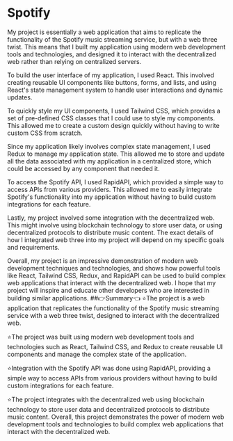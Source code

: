 # Spotify
My project is essentially a web application that aims to replicate the functionality of the Spotify music streaming service, but with a web three twist. This means that I built my application using modern web development tools and technologies, and designed it to interact with the decentralized web rather than relying on centralized servers.

To build the user interface of my application, I used React. This involved creating reusable UI components like buttons, forms, and lists, and using React's state management system to handle user interactions and dynamic updates.

To quickly style my UI components, I used Tailwind CSS, which provides a set of pre-defined CSS classes that I could use to style my components. This allowed me to create a custom design quickly without having to write custom CSS from scratch.

Since my application likely involves complex state management, I used Redux to manage my application state. This allowed me to store and update all the data associated with my application in a centralized store, which could be accessed by any component that needed it.

To access the Spotify API, I used RapidAPI, which provided a simple way to access APIs from various providers. This allowed me to easily integrate Spotify's functionality into my application without having to build custom integrations for each feature.

Lastly, my project involved some integration with the decentralized web. This might involve using blockchain technology to store user data, or using decentralized protocols to distribute music content. The exact details of how I integrated web three into my project will depend on my specific goals and requirements.

Overall, my project is an impressive demonstration of modern web development techniques and technologies, and shows how powerful tools like React, Tailwind CSS, Redux, and RapidAPI can be used to build complex web applications that interact with the decentralized web. I hope that my project will inspire and educate other developers who are interested in building similar applications.
##👉Summary👈
⭐The project is a web application that replicates the functionality of the Spotify music streaming service with a web three twist, designed to interact with the decentralized web.

⭐The project was built using modern web development tools and technologies such as React, Tailwind CSS, and Redux to create reusable UI components and manage the complex state of the application.

⭐Integration with the Spotify API was done using RapidAPI, providing a simple way to access APIs from various providers without having to build custom integrations for each feature.

⭐The project integrates with the decentralized web using blockchain technology to store user data and decentralized protocols to distribute music content. Overall, this project demonstrates the power of modern web development tools and technologies to build complex web applications that interact with the decentralized web.
